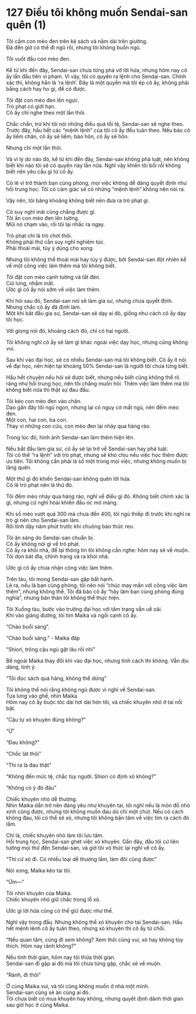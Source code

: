 # 127 Điều tôi không muốn Sendai-san quên (1)

Tôi cầm con mèo đen trên kệ sách và nằm dài trên giường.  
Đã đến giờ có thể đi ngủ rồi, nhưng tôi không buồn ngủ.

Tôi vuốt đầu con mèo đen.

Kể từ khi đến đây, Sendai-san chưa từng phá vỡ lời hứa, nhưng hôm nay cô ấy lần đầu tiên vi phạm. Vì vậy, tôi có quyền ra lệnh cho Sendai-san. Chính xác thì, không hẳn là ‘ra lệnh’. Đây là một quyền mà tôi ép cô ấy, không phải bằng cách hay ho gì, để có được.

Tôi đặt con mèo đen lên ngực.  
Trò phạt có giới hạn.  
Cô ấy chỉ nghe theo một lần thôi.

Chắc chắn, trừ khi tôi nói những điều quá tồi tệ, Sendai-san sẽ nghe theo. Trước đây, hầu hết các “mệnh lệnh” của tôi cô ấy đều tuân theo. Nếu bảo cô ấy liếm chân, cô ấy sẽ liếm; bảo hôn, cô ấy sẽ hôn.

Nhưng chỉ một lần thôi.

Và vì lý do nào đó, kể từ khi đến đây, Sendai-san không phá luật, nên không biết khi nào tôi sẽ có quyền này lần nữa. Nghĩ vậy khiến tôi bối rối không biết nên yêu cầu gì từ cô ấy.

Có lẽ vì trở thành bạn cùng phòng, mọi việc không dễ dàng quyết định như hồi trung học. Tôi có cảm giác sẽ có những “mệnh lệnh” không nên nói ra.

Vậy nên, tôi băng khoăng không biết nên đưa ra trò phạt gì.

Có suy nghĩ mãi cũng chẳng được gì.  
Tôi ấn con mèo đen lên tường.  
Mũi nó chạm vào, rồi tôi lại nhấc ra ngay.  

Trò phạt chỉ là trò chơi thôi.  
Không phải thứ cần suy nghĩ nghiêm túc.  
Phải thoải mái, tùy ý dùng cho xong.

Nhưng tôi không thể thoải mái hay tùy ý được, bởi Sendai-san đột nhiên kể về một công việc làm thêm mà tôi không biết.

Tôi đặt con mèo cạnh tường và tắt đèn.  
Cúi lưng, nhắm mắt.  
Ước gì cô ấy nói sớm về việc làm thêm.

Khi hỏi sau đó, Sendai-san nói sẽ làm gia sư, nhưng chưa quyết định. Nhưng chắc cô ấy đã định làm.  
Một khi bắt đầu gia sư, Sendai-san sẽ dạy ai đó, giống như cách cô ấy dạy tôi học.

Với giọng nói đó, khoảng cách đó, chỉ có hai người.

Tôi không nghĩ cô ấy sẽ làm gì khác ngoài việc dạy học, nhưng cũng không vui.

Sau khi vào đại học, sẽ có nhiều Sendai-san mà tôi không biết. Cô ấy ít nói về đại học, nên hiện tại khoảng 50% Sendai-san là người tôi chưa từng biết.

Hầu hết chuyện nếu hỏi sẽ được biết, nhưng nếu biết cũng không thể rõ ràng như hồi trung học, nên tôi chẳng muốn hỏi. Thêm việc làm thêm mà tôi không biết nữa thì thật sự đau đầu.

Tôi kéo con mèo đen vào chăn.  
Dạo gần đây tôi ngủ ngon, nhưng lại có nguy cơ mất ngủ, nên đếm mèo đen.  
Một con, hai con, ba con.  
Thay vì những con cừu, con mèo đen lại nhảy qua hàng rào.

Trong lúc đó, hình ảnh Sendai-san làm thêm hiện lên.

Nếu bắt đầu làm gia sư, cô ấy sẽ lại trở về Sendai-san hay phá luật.  
Tôi có thể “ra lệnh” với trò phạt, nhưng sẽ khó chịu nếu việc học thêm được ưu tiên. Tôi không cần phải là số một trong mọi việc, nhưng không muốn bị lãng quên.

Một thứ gì đó khiến Sendai-san không quên lời hứa.  
Có lẽ trò phạt nên là thứ đó.

Tôi đếm mèo nhảy qua hàng rào, nghĩ về điều gì đó. Không biết chính xác là gì, nhưng cứ nghĩ hoài khiến đầu óc mơ màng.

Khi số mèo vượt quá 300 mà chưa đến 400, tôi ngủ thiếp đi trước khi nghĩ ra trò gì nên cho Sendai-san làm.  
Rồi tỉnh dậy năm phút trước khi chuông báo thức reo.

Tôi ăn sáng do Sendai-san chuẩn bị.  
Cô ấy không nói gì về trò phạt.  
Cô ấy ra khỏi nhà, để lại thông tin tôi không cần nghe: hôm nay sẽ về muộn. Tôi dọn bát đĩa, chỉnh trang và ra khỏi nhà.

Ước gì cô ấy chưa nhận công việc làm thêm.

Trên tàu, tôi mong Sendai-san gặp bất hạnh.  
Lẽ ra, nếu là bạn cùng phòng, tôi nên nói “chúc may mắn với công việc làm thêm”, nhưng không thể. Tôi đã bảo cô ấy “hãy làm bạn cùng phòng đúng nghĩa”, nhưng bản thân tôi không thể thực hiện.

Tôi Xuống tàu, bước vào trường đại học với tâm trạng vẫn uể oải.  
Khi vào giảng đường, tôi tìm Maika và ngồi cạnh cô ấy.

“Chào buổi sáng”.

“Chào buổi sáng.” - Maika đáp

“Shiori, trông cậu ngủ gật lâu rồi nhỉ”

Bề ngoài Maika thay đổi khi vào đại học, nhưng tính cách thì không. Vẫn dịu dàng, tinh ý.

“Tôi đọc sách quá hăng, không thể dừng”

Tôi không thể nói rằng không ngủ được vì nghĩ về Sendai-san.  
Tựa lưng vào ghế, nhìn Maika.  
Hôm nay cô ấy buộc tóc dài hơi dài hơn tôi, và chiếc khuyên nhỏ ở tai nổi bật.

“Cậu tự xỏ khuyên đúng không?”

“Ừ”

“Đau không?”

“Chốc lát thôi”

“Thì ra là đau thật”

“Không đến mức tệ, chắc tùy người. Shiori có định xỏ không?”

“Không có ý đó đâu”

Chiếc khuyên nhỏ dễ thương.  
Nhìn Maika dần trở nên đáng yêu như khuyên tai, tôi nghĩ nếu là món đồ nhỏ xinh cũng được, nhưng tôi không muốn đau dù chỉ một chút. Nếu có cách không đau, tôi có thể sẽ xỏ, nhưng tôi không bận tâm về việc tìm ra cách đó lắm.

Chỉ là, chiếc khuyên nhỏ làm tôi lưu tâm.  
Hồi trung học, Sendai-san ghét việc xỏ khuyên. Gần đây, đầu tôi cứ liên tưởng mọi thứ đến Sendai-san, và giờ tôi vô thức lại nghĩ về cô ấy.

“Thì cứ xỏ đi. Có nhiều loại dễ thương lắm, làm đôi cũng được”

Nói xong, Maika kéo tai tôi.

“Ừm—”

Tôi nhìn khuyên của Maika.  
Chiếc khuyên nhỏ giữ chắc trong lỗ xỏ.

Ước gì lời hứa cũng có thể giữ được như thế.

Nghĩ vậy trong đầu.
Nhưng không thể xỏ khuyên cho tai Sendai-san. Hầu hết mệnh lệnh cô ấy tuân theo, nhưng xỏ khuyên thì cô ấy từ chối.

“Nếu quan tâm, cùng đi xem không? Xem thôi cũng vui, xỏ hay không tùy thích. Hôm nay rảnh không?”

Nếu tính thời gian, hôm nay tôi thừa thời gian.  
Sendai-san đi gặp ai đó mà tôi chưa từng gặp, chắc sẽ về muộn.

“Rảnh, đi thôi”

Ở cùng Maika vui, và tôi cũng không muốn ở nhà một mình.  
Sendai-san cũng sẽ ăn cùng ai đó.  
Tôi chưa biết có mua khuyên hay không, nhưng quyết định dành thời gian sau giờ học ở cùng Maika.